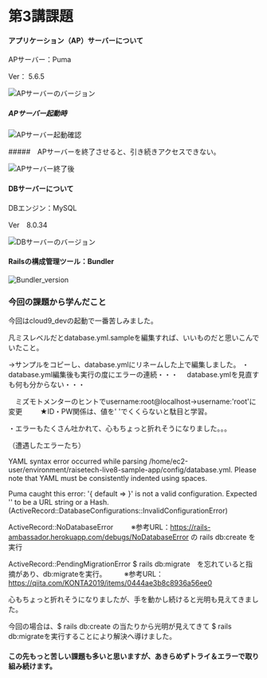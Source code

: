 # 第3講課題

#### アプリケーション（AP）サーバーについて
APサーバー：Puma

Ver： 5.6.5


![APサーバーのバージョン](Raisetech_Study_2/img/kadai3_2_2_ap_server_ver_2.jpg)



##### APサーバー起動時
![APサーバー起動確認](Raisetech_Study_2/img/kadai3_1_cloud9_dev_success.jpg)



#####　APサーバーを終了させると、引き続きアクセスできない。


![APサーバー終了後](Raisetech_Study_2/img/kadai3_4_ap_server_shutdown.jpg)






#### DBサーバーについて
DBエンジン：MySQL

Ver　8.0.34



![DBサーバーのバージョン](Raisetech_Study_2/img/kadai3_3_mysql_version.jpg)



#### Railsの構成管理ツール：Bundler


![Bundler_version](Raisetech_Study_2/img/kadai3_5_bundler_ver.jpg)


### 今回の課題から学んだこと
今回はcloud9_devの起動で一番苦しみました。

凡ミスレベルだとdatabase.yml.sampleを編集すれば、いいものだと思いこんでいたこと。

→サンプルをコピーし、database.ymlにリネームした上で編集しました。
・database.yml編集後も実行の度にエラーの連続・・・
　database.ymlを見直すも何も分からない・・・

　ミズモトメンターのヒントでusername:root@localhost→username:'root'に変更
　
　★ID・PW関係は、値を'  'でくくらないと駄目と学習。

・エラーもたくさん吐かれて、心もちょっと折れそうになりました。。。

（遭遇したエラーたち）

YAML syntax error occurred while parsing /home/ec2-user/environment/raisetech-live8-sample-app/config/database.yml. Please note that YAML must be consistently indented using spaces.


Puma caught this error: '{ default =>  }' is not a valid configuration. Expected '' to be a URL string or a Hash. (ActiveRecord::DatabaseConfigurations::InvalidConfigurationError)


ActiveRecord::NoDatabaseError
　
　※参考URL：https://rails-ambassador.herokuapp.com/debugs/NoDatabaseError の rails db:create を実行

ActiveRecord::PendingMigrationError
$ rails db:migrate　を忘れていると指摘があり、db:migrateを実行。
　
　※参考URL：https://qiita.com/KONTA2019/items/0444ae3b8c8936a56ee0


心もちょっと折れそうになりましたが、手を動かし続けると光明も見えてきました。

今回の場合は、$ rails db:create の当たりから光明が見えてきて
$ rails db:migrateを実行することにより解決へ導けました。

#### この先もっと苦しい課題も多いと思いますが、あきらめずトライ＆エラーで取り組み続けます。